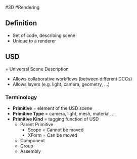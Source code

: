 #3D #Rendering

## Definition
- Set of code, describing scene
- Unique to a renderer
## USD
= Universal Scene Description
- Allows collaborative workflows (between different DCCs)
- Allows layers (e.g. light, camera, geometry, ...)
### Terminology
- **Primitive** = element of the USD scene
- **Primitive Type** = camera, light, mesh, material, ...
- **Primitive Kind** = tagging function of USD
	-  Parent Primitive
		- Scope = Cannot be moved
		- XForm = Can be moved
	- Component
	- Group
	- Assembly